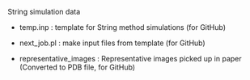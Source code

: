 String simulation data

* temp.inp : template for String method simulations (for GitHub)

* next_job.pl : make input files from template (for GitHub)

* representative_images : Representative images picked up in paper (Converted to PDB file, for GitHub)
